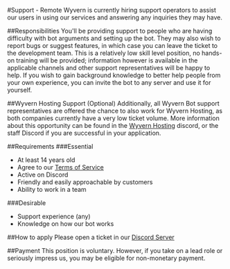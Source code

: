 #Support - Remote
Wyvern is currently hiring support operators to assist our users in using our services and answering any inquiries they
may have.

##Responsibilities
You'll be providing support to people who are having difficulty with bot arguments and setting up the bot. They may 
also wish to report bugs or suggest features, in which case you can leave the ticket to the development team. 
This is a relatively low skill level position, no hands-on training will be provided; information however is available 
in the applicable channels and other support representatives will be happy to help. If you wish to gain background
knowledge to better help people from your own experience, you can invite the bot to any server and use it for yourself.

##Wyvern Hosting Support (Optional)
Additionally, all Wyvern Bot support representatives are offered the chance to also work for Wyvern Hosting, as both
companies currently have a very low ticket volume. More information about this opportunity can be found in the 
[Wyvern Hosting](https://discord.gg/UTmtWYMfae) discord, or the staff Discord if you are successful in your application.

##Requirements
###Essential
* At least 14 years old
* Agree to our [Terms of Service](../legal/tos.md)
* Active on Discord
* Friendly and easily approachable by customers
* Ability to work in a team

###Desirable
* Support experience (any)
* Knowledge on how our bot works 


##How to apply
Please open a ticket in our [Discord Server](https://discord.gg/H2g5638vyD)

##Payment
This position is voluntary. However, if you take on a lead role or seriously impress us, you may be eligible for
non-monetary payment.